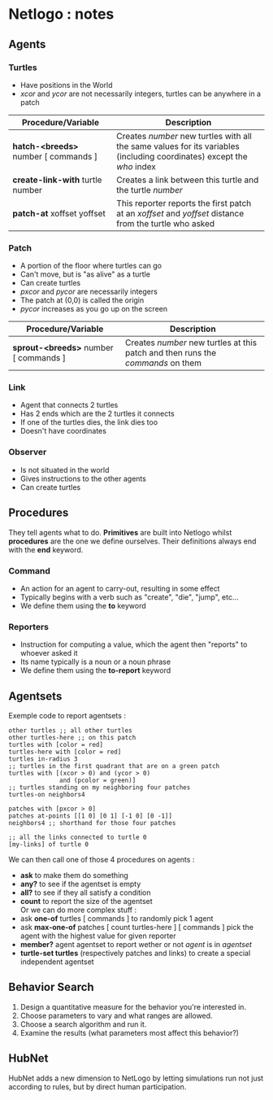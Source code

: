 # Netlogo : notes

## Agents

### Turtles

* Have positions in the World
* *xcor* and *ycor* are not necessarily integers, turtles can be anywhere in a patch

|  Procedure/Variable | Description |
|  --------- | ----------- |
|  **hatch-\<breeds\>** number \[ commands \] | Creates *number* new turtles with all the same values for its variables (including coordinates) except the *who* index |
|  **create-link-with** turtle number | Creates a link between this turtle and the turtle *number* |
|  **patch-at** xoffset yoffset | This reporter reports the first patch at an *xoffset* and *yoffset* distance from the turtle who asked |

### Patch

* A portion of the floor where turtles can go
* Can't move, but is "as alive" as a turtle
* Can create turtles
* *pxcor* and *pycor* are necessarily integers
* The patch at (0,0) is called the origin
* *pycor* increases as you go up on the screen

|  Procedure/Variable | Description |
|  --------- | ----------- |
|  **sprout-\<breeds\>** number \[ commands \] | Creates *number* new turtles at this patch and then runs the *commands* on them|

### Link

* Agent that connects 2 turtles
* Has 2 ends which are the 2 turtles it connects
* If one of the turtles dies, the link dies too
* Doesn't have coordinates

### Observer

* Is not situated in the world
* Gives instructions to the other agents
* Can create turtles

## Procedures

They tell agents what to do. **Primitives** are built into Netlogo whilst **procedures** are the one we define ourselves. Their definitions always end with the **end** keyword.

### Command

* An action for an agent to carry-out, resulting in some effect
* Typically begins with a verb such as "create", "die", "jump", etc...
* We define them using the **to** keyword


### Reporters

* Instruction for computing a value, which the agent then "reports" to whoever asked it
* Its name typically is a noun or a noun phrase
* We define them using the **to-report** keyword

## Agentsets

Exemple code to report agentsets :
```
other turtles ;; all other turtles
other turtles-here ;; on this patch
turtles with [color = red]
turtles-here with [color = red]
turtles in-radius 3
;; turtles in the first quadrant that are on a green patch
turtles with [(xcor > 0) and (ycor > 0)
              and (pcolor = green)]
;; turtles standing on my neighboring four patches
turtles-on neighbors4

patches with [pxcor > 0]
patches at-points [[1 0] [0 1] [-1 0] [0 -1]]
neighbors4 ;; shorthand for those four patches

;; all the links connected to turtle 0
[my-links] of turtle 0
```
We can then call one of those 4 procedures on agents :
  * **ask** to make them do something
  * **any?** to see if the agentset is empty
  * **all?** to see if they all satisfy a condition
  * **count** to report the size of the agentset <br/>
Or we can do more complex stuff :
  * ask **one-of** turtles \[ commands \] to randomly pick 1 agent
  * ask **max-one-of** patches \[ count turtles-here \] \[ commands \] pick the agent with the highest value for given reporter
  * **member?** agent agentset to report wether or not *agent* is in *agentset*
  * **turtle-set turtles** (respectively patches and links) to create a special independent agentset


## Behavior Search

1. Design a quantitative measure for the behavior you're interested in.
2. Choose parameters to vary and what ranges are allowed.
3. Choose a search algorithm and run it.
4. Examine the results (what parameters most affect this behavior?)

## HubNet

HubNet adds a new dimension to NetLogo by letting simulations run not just according to rules, but by direct human participation.


